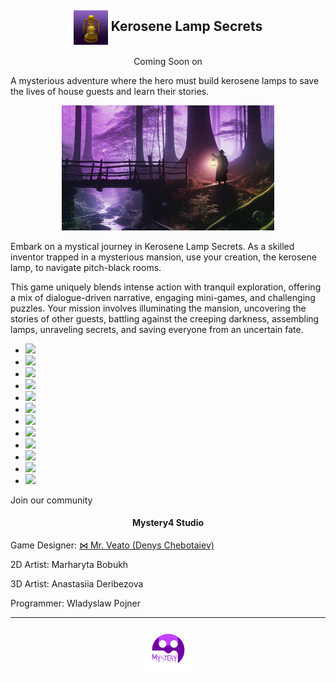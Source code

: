 <meta name="description" content="A mysterious adventure by Mystery4 Studio where the hero must build kerosene lamps to save the lives of house guests and learn their stories…"/>
<meta name="author" content="Mystery4 Studio, mystery4studio@gmail.com">
<meta name="reply-to" content="mystery4studio@gmail.com">
<link rel="stylesheet" type="text/css" href="style.css">
<script src="https://kit.fontawesome.com/2863ef2463.js" crossorigin="anonymous"></script>
<link rel="shortcut icon" type="image/x-icon" href="favicon.ico">

<link type="text/css" rel="stylesheet" href="css/lightslider.css" />                  
<script src="//ajax.googleapis.com/ajax/libs/jquery/1.11.0/jquery.min.js"></script>
<script src="js/lightslider.js"></script>

<script type="text/javascript">
  $(document).ready(function() {
    $("#lightSlider").lightSlider(); 
  });
</script>

<h2 style="text-align:center"><img class="circular--square" style="vertical-align:middle" src="images/Kerosene Lamp.png" width="55" height="55"> Kerosene Lamp Secrets</h2>

<p id="steam" style="text-align:center">Coming Soon on <a href="https://kerosenelampsecrets.com"><i class="fa-brands fa-steam fa-2xl" style="color: #000000;"></i></a></p>
<style >.sp-force-hide { display: none;}.sp-form[sp-id="231179"] { display: block; background: #ffffff; padding: 20px; width: 400px; max-width: 100%; border-radius: 30px; font-family: "Noto Sans", sans-serif; background-repeat: no-repeat; background-position: center; background-size: auto;}.sp-form[sp-id="231179"] input[type="checkbox"] { display: inline-block; opacity: 1; visibility: visible;}.sp-form[sp-id="231179"] .sp-form-fields-wrapper { margin: 0 auto; width: 360px;}.sp-form[sp-id="231179"] .sp-form-control { background: #ffffff; border-color: #cccccc; border-style: solid; border-width: 2px; font-size: 15px; padding-left: 8.75px; padding-right: 8.75px; border-radius: 25px; height: 35px; width: 100%;}.sp-form[sp-id="231179"] .sp-field label { color: #444444; font-size: 13px; font-style: normal; font-weight: bold;}.sp-form[sp-id="231179"] .sp-button-messengers { border-radius: 25px;}.sp-form[sp-id="231179"] .sp-button { border-radius: 25px; background-color: #000000; color: #ffffff; width: auto; font-weight: normal; font-style: normal; font-family: "Noto Sans", sans-serif; box-shadow: none;}.sp-form[sp-id="231179"] .sp-button-container { text-align: right;}</style><div class="sp-form-outer sp-force-hide"><div id="sp-form-231179" sp-id="231179" sp-hash="d630cf6f53064613b60d8e38d5508d7739e427dfa0ec467e0e66f4d71b4d32e8" sp-lang="en" class="sp-form sp-form-regular sp-form-embed sp-form-horizontal" sp-show-options="%7B%22satellite%22%3Afalse%2C%22maDomain%22%3A%22login.sendpulse.com%22%2C%22formsDomain%22%3A%22forms.sendpulse.com%22%2C%22condition%22%3A%22onEnter%22%2C%22scrollTo%22%3A25%2C%22delay%22%3A10%2C%22repeat%22%3A3%2C%22background%22%3A%22rgba(255%2C%20255%2C%20255%2C%201)%22%2C%22position%22%3A%22bottom-right%22%2C%22animation%22%3A%22%22%2C%22hideOnMobile%22%3Afalse%2C%22submitRedirectUrl%22%3A%22%22%2C%22urlFilter%22%3Afalse%2C%22urlFilterConditions%22%3A%5B%7B%22force%22%3A%22hide%22%2C%22clause%22%3A%22contains%22%2C%22token%22%3A%22%22%7D%5D%2C%22analytics%22%3A%7B%22ga%22%3A%7B%22eventLabel%22%3A%22Kerosene_Lamp_Secrets%22%2C%22send%22%3Afalse%7D%7D%2C%22utmEnable%22%3Afalse%7D"><div class="sp-form-fields-wrapper"><div class="sp-message"><div></div></div><form novalidate="" class="sp-element-container sp-sm "><div class="sp-field " sp-id="sp-d5bb5690-2908-41ac-901b-d6c928495b3b"><label class="sp-control-label"><span >Email</span></label><input type="email" sp-type="email" name="sform[email]" class="sp-form-control " placeholder="email@mail.com" sp-tips="%7B%22required%22%3A%22Required%20field%22%2C%22wrong%22%3A%22Wrong%20email%22%7D" autocomplete="on" required="required"></div><div class="sp-field sp-button-container sp-lg" sp-id="sp-fa5d2149-93a6-4413-ab09-d5f29f1b18b3"><button id="sp-fa5d2149-93a6-4413-ab09-d5f29f1b18b3" class="sp-button">Subscribe </button></div></form></div></div></div><script type="text/javascript" async="async" src="//web.webformscr.com/apps/fc3/build/default-handler.js?1703590217668"></script> 

A mysterious adventure where the hero must build kerosene lamps to save the lives of house guests and learn their stories.

<p style="text-align:center">
<img src="images/Back.png" width="340" height="200">
</p>

Embark on a mystical journey in Kerosene Lamp Secrets. As a skilled inventor trapped in a mysterious mansion, use your creation, the kerosene lamp, to navigate pitch-black rooms. 

This game uniquely blends intense action with tranquil exploration, offering a mix of dialogue-driven narrative, engaging mini-games, and challenging puzzles. Your mission involves illuminating the mansion, uncovering the stories of other guests, battling against the creeping darkness, assembling lamps, unraveling secrets, and saving everyone from an uncertain fate.

<div class="demo">
    <ul id="lightSlider">
        <li data-thumb="https://sachinchoolur.github.io/lightslider/img/thumb/cS-1.jpg">
            <img src="https://sachinchoolur.github.io/lightslider/img/cS-1.jpg" />
        </li>
        <li data-thumb="https://sachinchoolur.github.io/lightslider/img/thumb/cS-2.jpg">
            <img src="https://sachinchoolur.github.io/lightslider/img/cS-2.jpg" />
        </li>
        <li data-thumb="https://sachinchoolur.github.io/lightslider/img/thumb/cS-3.jpg">
            <img src="https://sachinchoolur.github.io/lightslider/img/cS-3.jpg" />
        </li>
        <li data-thumb="https://sachinchoolur.github.io/lightslider/img/thumb/cS-4.jpg">
            <img src="https://sachinchoolur.github.io/lightslider/img/cS-4.jpg" />
        </li>
        <li data-thumb="https://sachinchoolur.github.io/lightslider/img/thumb/cS-5.jpg">
            <img src="https://sachinchoolur.github.io/lightslider/img/cS-5.jpg" />
        </li>
        <li data-thumb="https://sachinchoolur.github.io/lightslider/img/thumb/cS-6.jpg">
            <img src="https://sachinchoolur.github.io/lightslider/img/cS-6.jpg" />
        </li>
        <li data-thumb="https://sachinchoolur.github.io/lightslider/img/thumb/cS-7.jpg">
            <img src="https://sachinchoolur.github.io/lightslider/img/cS-7.jpg" />
        </li>
        <li data-thumb="https://sachinchoolur.github.io/lightslider/img/thumb/cS-8.jpg">
            <img src="https://sachinchoolur.github.io/lightslider/img/cS-8.jpg" />
        </li>
        <li data-thumb="https://sachinchoolur.github.io/lightslider/img/thumb/cS-9.jpg">
            <img src="https://sachinchoolur.github.io/lightslider/img/cS-9.jpg" />
        </li>
        <li data-thumb="https://sachinchoolur.github.io/lightslider/img/thumb/cS-10.jpg">
            <img src="https://sachinchoolur.github.io/lightslider/img/cS-10.jpg" />
        </li>
        <li data-thumb="https://sachinchoolur.github.io/lightslider/img/thumb/cS-11.jpg">
            <img src="https://sachinchoolur.github.io/lightslider/img/cS-12.jpg" />
        </li>
        <li data-thumb="https://sachinchoolur.github.io/lightslider/img/thumb/cS-13.jpg">
            <img src="https://sachinchoolur.github.io/lightslider/img/cS-13.jpg" />
        </li>
    </ul>
</div>

Join our community <a href="https://discord.gg/QSdtVEp3ZE"><i class="fa-brands fa-discord fa-xl" style="color: #727bf7;"></i></a>

<h4 style="text-align:center">Mystery4 Studio</h4>

Game Designer: [⋈ Mr. Veato (Denys Chebotaiev)](https://mrveato.com)

2D Artist: Marharyta Bobukh

3D Artist: Anastasiia Deribezova

Programmer: Wladyslaw Pojner

***
<p style="text-align:center">
<img src="images/Logo.png" width="75" height="75">
</p>

<p style="text-align:center; letter-spacing:10px">
<a href="mailto:mystery4studio@gmail.com"><i class="fa-regular fa-envelope fa-xl" style="color: #000000;"></i></a>
<a href="https://www.facebook.com/klsgame"><i class="fa-brands fa-facebook fa-xl" style="color: #000000;"></i></a>
<a href="https://twitter.com/kls_game"><i class="fa-brands fa-twitter fa-xl" style="color: #000000;"></i></a>
<a href="https://youtube.com/@kls-game"><i class="fa-brands fa-youtube fa-xl" style="color: #000000;"></i></a>
<a href="https://instagram.com/klsgame"><i class="fa-brands fa-instagram fa-xl" style="color: #000000;"></i></a>
<a href="https://www.tiktok.com/@klsgame"><i class="fa-brands fa-tiktok fa-xl" style="color: #000000;"></i></a>
<a href="https://t.me/klsgame"><i class="fa-brands fa-telegram fa-xl" style="color: #000000;"></i></a>
</p>

